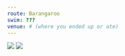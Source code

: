 ```yaml
---
route: Barangaroo
swim: ???
venue: # (where you ended up or ate)
---
```


<!-- content goes here, uses markdown -->

<!-- images will automatically be shown, if put in images/ttt/. must match the date of the ride, in format YYYY-MM-DD. can be jpg or png -->

![](../images/ttt/2024-11-07.png)
![](../images/ttt/2024-11-07.jpg)
